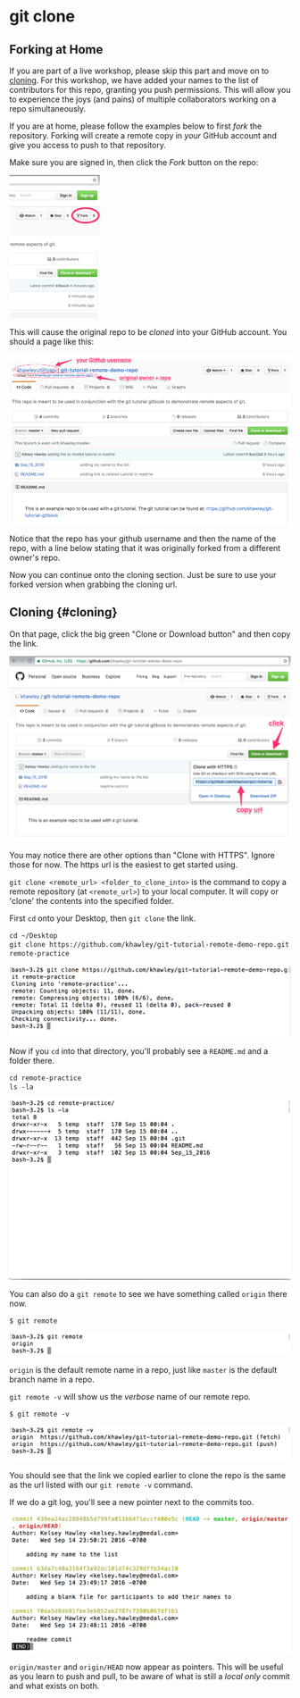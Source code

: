 # git clone

## Forking at Home

If you are part of a live workshop, please skip this part and move on to [cloning](#cloning).  For this workshop, we have added your names to the list of contributors for this repo, granting you push permissions.  This will allow you to experience the joys (and pains) of multiple collaborators working on a repo simultaneously.

If you are at home, please follow the examples below to first _fork_ the repository.  Forking will create a remote copy in _your_ GitHub account and give you access to push to that repository.

Make sure you are signed in, then click the _Fork_ button on the repo:

![github fork button](./images/github-repo-fork-button.png)

This will cause the original repo to be _cloned_ into your GitHub account.  You should a page like this:

![repo forked](./images/repo-forked.png)

Notice that the repo has your github username and then the name of the repo, with a line below stating that it was originally forked from a different owner's repo.

Now you can continue onto the cloning section.  Just be sure to use your forked version when grabbing the cloning url.

## Cloning {#cloning}

On that page, click the big green "Clone or Download button" and then copy the link.

![clone link](./images/github-clone-link.png)

You may notice there are other options than "Clone with HTTPS".  Ignore those for now.  The https url is the easiest to get started using.

`git clone <remote_url> <folder_to_clone_into>` is the command to copy a remote repository (at `<remote_url>`) to your local computer.  It will copy or 'clone' the contents into the specified folder.

First `cd` onto your Desktop, then `git clone` the link.

```
cd ~/Desktop
git clone https://github.com/khawley/git-tutorial-remote-demo-repo.git remote-practice
```

![git clone](./images/git-clone.png)

Now if you `cd` into that directory, you'll probably see a `README.md` and a folder there.

```
cd remote-practice
ls -la
```

![contents of the clone](./images/inside-new-clone.png)

You can also do a `git remote` to see we have something called `origin` there now.

```
$ git remote
```

![git remote](./images/git-remote-clone.png)

`origin` is the default remote name in a repo, just like `master` is the default branch name in a repo.

`git remote -v` will show us the _verbose_ name of our remote repo.

```
$ git remote -v
```

![git remote -v](./images/git-remote-v-clone.png)

You should see that the link we copied earlier to clone the repo is the same as the url listed with our `git remote -v` command.

If we do a git log, you'll see a new pointer next to the commits too.

![git log](./images/git-log-cloned.png)

`origin/master` and `origin/HEAD` now appear as pointers.  This will be useful as you learn to push and pull, to be aware of what is still a _local only_ commit and what exists on both.
